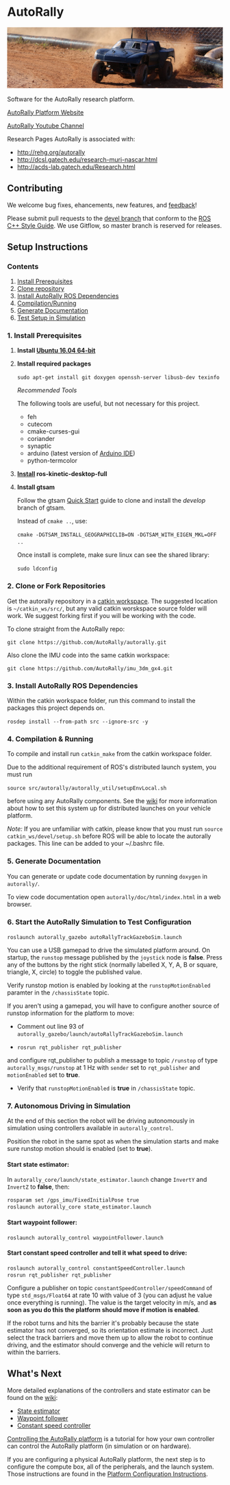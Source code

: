 # AutoRally

![alt text](doc/autorally_repo.jpg "Platform image")

Software for the AutoRally research platform.

[AutoRally Platform Website](http://autorally.github.io)

[AutoRally Youtube Channel](https://www.youtube.com/channel/UCSt0P1uqi4zU5RX2DZC_Qvg)

Research Pages AutoRally is associated with:
  * http://rehg.org/autorally
  * http://dcsl.gatech.edu/research-muri-nascar.html
  * http://acds-lab.gatech.edu/Research.html

## Contributing

We welcome bug fixes, ehancements, new features, and [feedback](https://github.com/AutoRally/autorally/issues)!

Please submit pull requests to the [devel branch](https://github.com/AutoRally/autorally/pull/new/devel) that conform to the [ROS C++ Style Guide](http://wiki.ros.org/CppStyleGuide). We use Gitflow, so master branch is reserved for releases.

## Setup Instructions

### Contents
1. [Install Prerequisites](#1-install-prerequisites)
2. [Clone repository](#2-clone-or-fork-repositories)
3. [Install AutoRally ROS Dependencies](#3-install-autorally-ros-dependencies)
4. [Compilation/Running](#4-compilation-running)
5. [Generate Documentation](#5-generate-documentation)
6. [Test Setup in Simulation](#6-test-setup-in-simulation)

### 1. Install Prerequisites
1. __Install [Ubuntu 16.04 64-bit](http://www.ubuntu.com)__
2. __Install required packages__

   ```sudo apt-get install git doxygen openssh-server libusb-dev texinfo```
   
   _Recommended Tools_
   
   The following tools are useful, but not necessary for this project.
   * feh
   * cutecom
   * cmake-curses-gui
   * coriander
   * synaptic
   * arduino (latest version of [Arduino IDE](https://www.arduino.cc/en/Main/Software))
   * python-termcolor
   
3. __[Install](http://www.ros.org/install/) ros-kinetic-desktop-full__
4. __Install gtsam__

   Follow the gtsam [Quick Start](https://bitbucket.org/gtborg/gtsam/) guide to clone and install the _develop_ branch of gtsam. 

   Instead of `cmake ..`, use:

   ```cmake -DGTSAM_INSTALL_GEOGRAPHICLIB=ON -DGTSAM_WITH_EIGEN_MKL=OFF ..```

   Once install is complete, make sure linux can see the shared library:

   ```sudo ldconfig```
   
### 2. Clone or Fork Repositories

Get the autorally repository in a [catkin workspace](http://wiki.ros.org/catkin/workspaces). The suggested location is `~/catkin_ws/src/`, but any valid catkin worskspace source folder will work. We suggest forking first if you will be working with the code.


To clone straight from the AutoRally repo:

    git clone https://github.com/AutoRally/autorally.git

Also clone the IMU code into the same catkin workspace:

    git clone https://github.com/AutoRally/imu_3dm_gx4.git

### 3. Install AutoRally ROS Dependencies

Within the catkin workspace folder, run this command to install the packages this project depends on.

```rosdep install --from-path src --ignore-src -y```

### 4. Compilation & Running

To compile and install run `catkin_make` from the catkin workspace folder.

Due to the additional requirement of ROS's distributed launch system, you must run

`source src/autorally/autorally_util/setupEnvLocal.sh`

before using any AutoRally components. See the [wiki](https://github.com/AutoRally/autorally/wiki) for more information about how to set this system up for distributed launches on your vehicle platform.

_Note:_ If you are unfamiliar with catkin, please know that you must run `source catkin_ws/devel/setup.sh` before ROS will be able to locate the autorally packages. This line can be added to your ~/.bashrc file.

### 5. Generate Documentation

You can generate or update code documentation by running `doxygen` in `autorally/`.

To view code documentation open `autorally/doc/html/index.html` in a web browser.

### 6. Start the AutoRally Simulation to Test Configuration

```roslaunch autorally_gazebo autoRallyTrackGazeboSim.launch```

You can use a USB gamepad to drive the simulated platform around. On startup, the `runstop` message published by the `joystick` node is **false**. Press any of the buttons by the right stick (normally labelled X, Y, A, B or square, triangle, X, circle) to toggle the published value.

Verify runstop motion is enabled by looking at the `runstopMotionEnabled` paramter in the `/chassisState` topic.

If you aren't using a gamepad, you will have to configure another source of runstop information for the platform to move:

- Comment out line 93 of `autorally_gazebo/launch/autoRallyTrackGazeboSim.launch`

- ```rosrun rqt_publisher rqt_publisher```

and configure rqt_publisher to publish a message to topic `/runstop` of type `autorally_msgs/runstop` at 1 Hz with `sender` set to `rqt_publisher` and  `motionEnabled` set to **true**.

- Verify that `runstopMotionEnabled` is **true** in `/chassisState` topic.

### 7. Autonomous Driving in Simulation

At the end of this section the robot will be driving autonomously in simulation using controllers available in `autorally_control`.

Position the robot in the same spot as when the simulation starts and make sure runstop motion should is enabled (set to **true**).

#### Start state estimator:

In `autorally_core/launch/state_estimator.launch` change `InvertY` and `InvertZ` to **false**, then:
    
    rosparam set /gps_imu/FixedInitialPose true
    roslaunch autorally_core state_estimator.launch

#### Start waypoint follower:

    roslaunch autorally_control waypointFollower.launch

#### Start constant speed controller and tell it what speed to drive:

    roslaunch autorally_control constantSpeedController.launch
    rosrun rqt_publisher rqt_publisher

Configure a publisher on topic `constantSpeedController/speedCommand` of type `std_msgs/Float64` at rate 10 with value of 3 (you can adjust he value once everything is running). The value is the target velocity in m/s, and **as soon as you do this the platform should move if motion is enabled**.

If the robot turns and hits the barrier it's probably because the state estimator has not converged, so its orientation estimate is incorrect. Just select the track barriers and move them up to allow the robot to continue driving, and the estimator should converge and the vehicle will return to within the barriers.

## What's Next

More detailed explanations of the controllers and state estimator can be found on the [wiki](https://github.com/AutoRally/autorally/wiki):
* [State estimator](https://github.com/AutoRally/autorally/wiki/State%20Estimator)
* [Waypoint follower](https://github.com/AutoRally/autorally/wiki/Waypoint%20Following)
* [Constant speed controller](https://github.com/AutoRally/autorally/wiki/Constant%20Speed)

[Controlling the AutoRally platform](https://github.com/AutoRally/autorally/wiki/Controlling%20the%20AutoRally%20Platform) is a tutorial for how your own controller can control the AutoRally platform (in simulation or on hardware).

If you are configuring a physical AutoRally platform, the next step is to configure the compute box, all of the peripherals, and the launch system. Those instructions are found in the [Platform Configuration Instructions](https://github.com/AutoRally/autorally/wiki/Platform%20Configuration%20Instructions).
